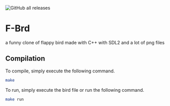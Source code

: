 ![GitHub all releases](https://img.shields.io/github/downloads/hannescam/F-Bird/total)
# F-Brd
a funny clone of flappy bird made with C++ with SDL2 and a lot of png files
## Compilation
To compile, simply execute the following command.

```bash
make
```
To run, simply execute the bird file or run the following command.

```bash
make run
```
